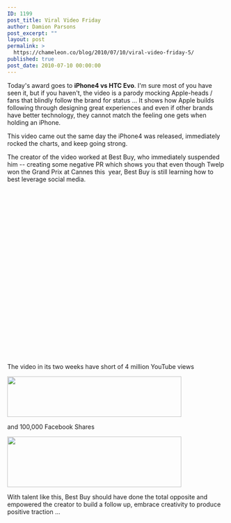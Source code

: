 ```yaml
---
ID: 1199
post_title: Viral Video Friday
author: Damion Parsons
post_excerpt: ""
layout: post
permalink: >
  https://chameleon.co/blog/2010/07/10/viral-video-friday-5/
published: true
post_date: 2010-07-10 00:00:00
---
```

Today's award goes to <strong>iPhone4 vs HTC Evo</strong>. I'm sure most of you have seen it, but if you haven't, the video is a parody mocking Apple-heads / fans that blindly follow the brand for status ... It shows how Apple builds following through designing great experiences and even if other brands have better technology, they cannot match the feeling one gets when holding an iPhone.

This video came out the same day the iPhone4 was released, immediately rocked the charts, and keep going strong.

The creator of the video worked at Best Buy, who immediately suspended him -- creating some negative PR which shows you that even though Twelp won the Grand Prix at Cannes this  year, Best Buy is still learning how to best leverage social media.

<object width="480" height="385" classid="clsid:d27cdb6e-ae6d-11cf-96b8-444553540000" codebase="https://download.macromedia.com/pub/shockwave/cabs/flash/swflash.cab#version=6,0,40,0"><param name="allowFullScreen" value="true" /><param name="allowscriptaccess" value="always" /><param name="src" value="https://www.youtube.com/v/FL7yD-0pqZg&amp;hl=en_US&amp;fs=1?rel=0" /><param name="allowfullscreen" value="true" /><embed type="application/x-shockwave-flash" width="480" height="385" src="https://www.youtube.com/v/FL7yD-0pqZg&amp;hl=en_US&amp;fs=1?rel=0" allowscriptaccess="always" allowfullscreen="allowfullscreen" /></object><!--more-->

The video in its two weeks have short of 4 million YouTube views

<img class="alignnone size-full wp-image-1264" title="iPhone4 vs HTC Evo YouTube Views" src="https://takemetoyourleader.com/wp-content/uploads/2010/07/iPhone4-vs-HTC-Evo-YouTube-Views.jpg" alt="" width="400" height="93" />

and 100,000 Facebook Shares

<img class="alignnone size-full wp-image-1265" title="iPhone4 vs HTC Evo Facebook Shares" src="https://takemetoyourleader.com/wp-content/uploads/2010/07/iPhone4-vs-HTC-Evo-Facebook-Shares.jpg" alt="" width="400" height="116" />

With talent like this, Best Buy should have done the total opposite and empowered the creator to build a follow up, embrace creativity to produce positive traction ...